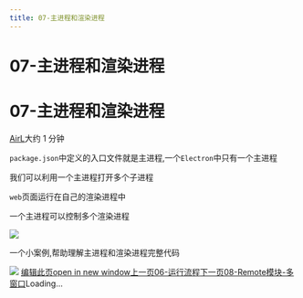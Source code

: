 ```yaml
---
title: 07-主进程和渲染进程
---
```


# 07-主进程和渲染进程

# 07-主进程和渲染进程
[AirL](https://mrhope.site)大约 1 分钟

`package.json`中定义的入口文件就是主进程,一个`Electron`中只有一个主进程

我们可以利用一个主进程打开多个子进程

`web`页面运行在自己的渲染进程中

一个主进程可以控制多个渲染进程

![](/assets/主进程和渲染进程.e7b25771.jpg)

> 

一个小案例,帮助理解主进程和渲染进程完整代码

![](/assets/案例01.4c7b6ffa.jpg)
[编辑此页open in new window](https://github.com/vuepress-theme-hope/vuepress-theme-hope/edit/main/demo/src/AirL-My-blog/Electron/07-主进程和渲染进程.md)[上一页06-运行流程](/AirL-My-blog/Electron/06-%E8%BF%90%E8%A1%8C%E6%B5%81%E7%A8%8B.html)[下一页08-Remote模块-多窗口](/AirL-My-blog/Electron/08-Remote%E6%A8%A1%E5%9D%97.html)Loading...